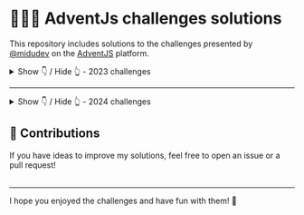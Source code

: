 # 🧑‍🎄🎄 AdventJs challenges solutions

This repository includes solutions to the challenges presented by [@midudev](https://midu.dev/) on the [AdventJS](https://adventjs.dev/) platform.

<details hide>
<summary>Show 👇 / Hide 👆 - 2023 challenges</summary>

|   #   |      Challenge      | Difficulty |                      Description                      |                                                 Solution                                                 |
| :---: | :-----------------: | :--------: | :---------------------------------------------------: | :------------------------------------------------------------------------------------------------------: |
|  01   | First gift repeated |    easy    | [📖 Show](https://2023.adventjs.dev/challenges/2023/1) | [👁️ Solution](https://github.com/ab-sharifi21/adventjs-solutions/blob/main/2023/challenge1/challenge1.js) |
|  02   | First gift repeated |    easy    | [📖 Show](https://2023.adventjs.dev/challenges/2023/2) | [👁️ Solution](https://github.com/ab-sharifi21/adventjs-solutions/blob/main/2023/challenge2/challenge2.js) |

</details>

<hr>


<details hide>
<summary>Show 👇 / Hide 👆 - 2024 challenges</summary>

## 🤖 Challenges

|   #   |          Challenge           | Difficulty |                     Description                      |                                                  Solution                                                  |
| :---: | :--------------------------: | :--------: | :--------------------------------------------------: | :--------------------------------------------------------------------------------------------------------: |
|  01   |        Prepare gifts         |    Easy    |   [📖 Show](https://adventjs.dev/challenges/2024/1)   |  [👁️ Solution](https://github.com/ab-sharifi21/adventjs-solutions/blob/main/2024/challenge1/challenge1.js)  |
|  02   |     Create magical frame     |    Easy    | [📖 Show](https://adventjs.dev/en/challenges/2024/2)  |  [👁️ Solution](https://github.com/ab-sharifi21/adventjs-solutions/blob/main/2024/challenge2/challenge2.js)  |
|  03   |      Organize inventory      |    Easy    | [📖 Show](https://adventjs.dev/en/challenges/2024/3)  |  [👁️ Solution](https://github.com/ab-sharifi21/adventjs-solutions/blob/main/2024/challenge3/challenge3.js)  |
|  04   | Decorating the Chrismas tree |   Medium   | [📖 Show](https://adventjs.dev/en/challenges/2024/4)  |  [👁️ Solution](https://github.com/ab-sharifi21/adventjs-solutions/blob/main/2024/challenge4/challenge4.js)  |
|  05   |         Shoe paring          |    Easy    | [📖 Show](https://adventjs.dev/en/challenges/2024/5)  |  [👁️ Solution](https://github.com/ab-sharifi21/adventjs-solutions/blob/main/2024/challenge5/challenge5.js)  |
|  06   |  Is the gift inside the box  |   Medium   | [📖 Show](https://adventjs.dev/en/challenges/2024/6)  |  [👁️ Solution](https://github.com/ab-sharifi21/adventjs-solutions/blob/main/2024/challenge6/challenge6.js)  |
|  07   |     The Grinch's attack      |   Medium   | [📖 Show](https://adventjs.dev/en/challenges/2024/7)  |  [👁️ Solution](https://github.com/ab-sharifi21/adventjs-solutions/blob/main/2024/challenge7/challenge7.js)  |
|  08   |        The reno race         |    Easy    | [📖 Show](https://adventjs.dev/en/challenges/2024/8)  |  [👁️ Solution](https://github.com/ab-sharifi21/adventjs-solutions/blob/main/2024/challenge8/challenge8.js)  |
|  09   |       The magic train        |   Medium   | [📖 Show](https://adventjs.dev/en/challenges/2024/9)  |  [👁️ Solution](https://github.com/ab-sharifi21/adventjs-solutions/blob/main/2024/challenge9/challenge9.js)  |
|  10   |     The Elfish assembler     |   Medium   | [📖 Show](https://adventjs.dev/en/challenges/2024/10) | [👁️ Solution](https://github.com/ab-sharifi21/adventjs-solutions/blob/main/2024/challenge10/challenge10.js) |


</details>


## 🤝 Contributions 

If you have ideas to improve my solutions, feel free to open an issue or a pull request!
<br>
<br>
<hr>

I hope you enjoyed the challenges and have fun with them! 🎉